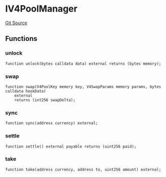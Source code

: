# IV4PoolManager
[Git Source](https://github.com/zammdefi/zRouter/blob/d82472ed26014c26a3a1fe7b0de5e2d744c66e34/src/zRouter.sol)


## Functions
### unlock


```solidity
function unlock(bytes calldata data) external returns (bytes memory);
```

### swap


```solidity
function swap(V4PoolKey memory key, V4SwapParams memory params, bytes calldata hookData)
    external
    returns (int256 swapDelta);
```

### sync


```solidity
function sync(address currency) external;
```

### settle


```solidity
function settle() external payable returns (uint256 paid);
```

### take


```solidity
function take(address currency, address to, uint256 amount) external;
```

